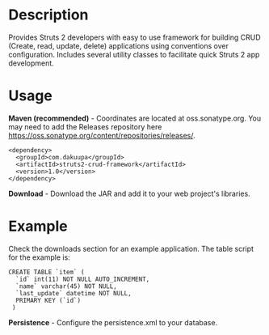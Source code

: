 # Description #

Provides Struts 2 developers with easy to use framework for building CRUD (Create, read, update, delete) applications using conventions over configuration. Includes several utility classes to facilitate quick Struts 2 app development.

# Usage #

**Maven (recommended)** - Coordinates are located at oss.sonatype.org. You may need to add the Releases repository here https://oss.sonatype.org/content/repositories/releases/.
```
<dependency>
  <groupId>com.dakuupa</groupId>
  <artifactId>struts2-crud-framework</artifactId>
  <version>1.0</version>
</dependency>
```

**Download** - Download the JAR and add it to your web project's libraries.

# Example #

Check the downloads section for an example application.
The table script for the example is:
```
CREATE TABLE `item` (
  `id` int(11) NOT NULL AUTO_INCREMENT,
  `name` varchar(45) NOT NULL,
  `last_update` datetime NOT NULL,
  PRIMARY KEY (`id`)
 ) 
```
**Persistence** - Configure the persistence.xml to your database.